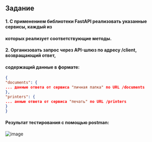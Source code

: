 ## Задание
####  1. С применением библиотеки FastAPI реализовать указанные сервисы, каждый из
#### которых реализует соответствующие методы.
#### 2. Организовать запрос через API-шлюз по адресу /client, возвращающий ответ,
#### содержащий данные в формате:
```json
{
"documents": {
... данные ответа от сервиса "личная папка" по URL /documents
},
"printers": {
... анные ответа от сервиса "печать" по URL /printers
}
}
```
#### Результат тестирования с помощью postman: 
![image](https://user-images.githubusercontent.com/43318957/200913449-830c0941-b8c6-4fd8-8f4d-f9f3e78806f3.png)
